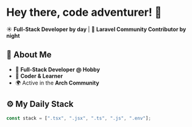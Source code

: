 # Hey there, code adventurer! 👋  

☀️ **Full-Stack Developer by day** | 🌙 **Laravel Community Contributor by night**  

## 🚀 About Me  
- 🎯 **Full-Stack Developer @ Hobby**  
- 🎤 **Coder & Learner**  
- 🌍 Active in the **Arch Community**  

## ⚙️ My Daily Stack  
```js
const stack = [".tsx", ".jsx", ".ts", ".js", ".env"];

